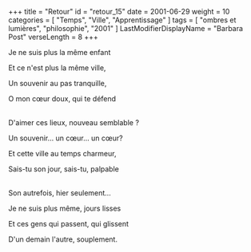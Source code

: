 +++
title = "Retour"
id = "retour_15"
date = 2001-06-29
weight = 10
categories = [ "Temps", "Ville", "Apprentissage" ]
tags = [ "ombres et lumières", "philosophie", "2001" ]
LastModifierDisplayName = "Barbara Post"
verseLength = 8
+++

Je ne suis plus la même enfant

Et ce n'est plus la même ville,

Un souvenir au pas tranquille,

O mon cœur doux, qui te défend

 \
D'aimer ces lieux, nouveau semblable ?

Un souvenir… un cœur… un cœur?

Et cette ville au temps charmeur,

Sais-tu son jour, sais-tu, palpable

 \
Son autrefois, hier seulement…

Je ne suis plus même, jours lisses

Et ces gens qui passent, qui glissent

D'un demain l'autre, souplement.

